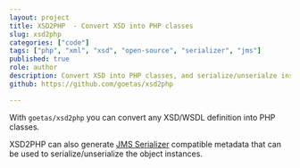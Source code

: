 ```yaml
---
layout: project
title: XSD2PHP  - Convert XSD into PHP classes
slug: xsd2php
categories: ["code"]
tags: ["php", "xml", "xsd", "open-source", "serializer", "jms"]
published: true
role: author
description: Convert XSD into PHP classes, and serialize/unserialze instances from/into XML
github: https://github.com/goetas/xsd2php 

---
```




With `goetas/xsd2php` you can convert any XSD/WSDL definition into PHP classes.

XSD2PHP can also generate [JMS Serializer](https://github.com/schmittjoh/serializer) 
compatible metadata that can be used to serialize/unserialize the object instances.

